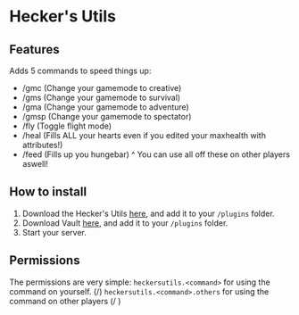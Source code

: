 # Hecker's Utils
## Features
Adds 5 commands to speed things up:
  - /gmc (Change your gamemode to creative)
  - /gms (Change your gamemode to survival)
  - /gma (Change your gamemode to adventure)
  - /gmsp (Change your gamemode to spectator)
  - /fly (Toggle flight mode)
  - /heal (Fills ALL your hearts even if you edited your maxhealth with attributes!)
  - /feed (Fills up you hungebar)
^ You can use all off these on other players aswell!

## How to install
1. Download the Hecker's Utils [here](https://github.com/Hecker-01/HeckersUtilsPlugin/releases/tag/Latest), and add it to your `/plugins` folder.
2. Download Vault [here](https://www.spigotmc.org/resources/vault.34315/), and add it to your `/plugins` folder.
3. Start your server.

## Permissions
The permissions are very simple:
`heckersutils.<command>` for using the command on yourself. (/<command>)
`heckersutils.<command>.others` for using the command on other players (/<command> <player>)
